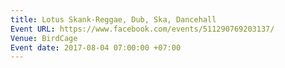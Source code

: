 ```yaml
---
title: Lotus Skank-Reggae, Dub, Ska, Dancehall
Event URL: https://www.facebook.com/events/511290769203137/
Venue: BirdCage
Event date: 2017-08-04 07:00:00 +07:00
---
```


